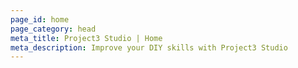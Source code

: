 ```yaml
---
page_id: home
page_category: head
meta_title: Project3 Studio | Home
meta_description: Improve your DIY skills with Project3 Studio
---
```


